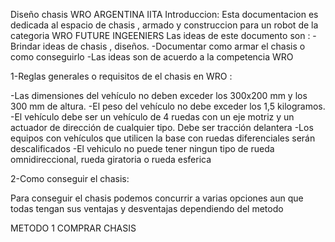 Diseño chasis WRO ARGENTINA IITA
Introduccion: Esta documentacion es dedicada al espacio de chasis , armado y construccion para un robot de la categoria WRO FUTURE INGEENIERS
Las ideas de este documento son :
-Brindar ideas de chasis , diseños.
-Documentar como armar el chasis o como conseguirlo
-Las ideas son de acuerdo a la competencia WRO

1-Reglas generales o requisitos de el chasis en WRO :

-Las dimensiones del vehículo no deben exceder los 300x200 mm y los 300 mm de altura.
-El peso del vehículo no debe exceder los 1,5 kilogramos.
-El vehículo debe ser un vehículo de 4 ruedas con un eje motriz y un actuador de dirección de cualquier tipo. Debe ser tracción delantera
-Los equipos con vehículos que utilicen la base con ruedas diferenciales serán descalificados
-El vehiculo no puede tener ningun tipo de rueda omnidireccional, rueda giratoria o rueda esferica

2-Como conseguir el chasis:

Para conseguir el chasis podemos concurrir a varias opciones aun que todas tengan sus ventajas y desventajas dependiendo del metodo

METODO 1
COMPRAR CHASIS
















